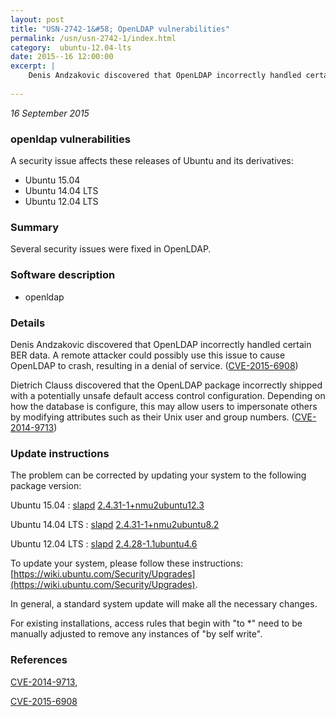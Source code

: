 ```yaml
---
layout: post
title: "USN-2742-1&#58; OpenLDAP vulnerabilities"
permalink: /usn/usn-2742-1/index.html
category:  ubuntu-12.04-lts
date: 2015--16 12:00:00
excerpt: |
    Denis Andzakovic discovered that OpenLDAP incorrectly handled certain BER data. A remote attacker could possibly use this issue to cause OpenLDAP to crash, resulting in a denial of service. ([CVE-2015-6908](http://people.ubuntu.com/~ubuntu-security/cve/CVE-2015-6908))
    
--- 
```

 
 

*16 September 2015*

### openldap vulnerabilities

A security issue affects these releases of Ubuntu and its derivatives:

* Ubuntu 15.04
* Ubuntu 14.04 LTS
* Ubuntu 12.04 LTS

### Summary

Several security issues were fixed in OpenLDAP. 

### Software description

* openldap 

### Details

Denis Andzakovic discovered that OpenLDAP incorrectly handled certain BER data. A remote attacker could possibly use this issue to cause OpenLDAP to crash, resulting in a denial of service. ([CVE-2015-6908](http://people.ubuntu.com/~ubuntu-security/cve/CVE-2015-6908))

Dietrich Clauss discovered that the OpenLDAP package incorrectly shipped with a potentially unsafe default access control configuration. Depending on how the database is configure, this may allow users to impersonate others by modifying attributes such as their Unix user and group numbers. ([CVE-2014-9713](http://people.ubuntu.com/~ubuntu-security/cve/CVE-2014-9713)) 

### Update instructions

The problem can be corrected by updating your system to the following package version:

Ubuntu 15.04
 : [slapd](https://launchpad.net/ubuntu/+source/openldap) <span> [2.4.31-1+nmu2ubuntu12.3](https://launchpad.net/ubuntu/+source/openldap/2.4.31-1+nmu2ubuntu12.3) </span> 

Ubuntu 14.04 LTS
 : [slapd](https://launchpad.net/ubuntu/+source/openldap) <span> [2.4.31-1+nmu2ubuntu8.2](https://launchpad.net/ubuntu/+source/openldap/2.4.31-1+nmu2ubuntu8.2) </span> 

Ubuntu 12.04 LTS
 : [slapd](https://launchpad.net/ubuntu/+source/openldap) <span> [2.4.28-1.1ubuntu4.6](https://launchpad.net/ubuntu/+source/openldap/2.4.28-1.1ubuntu4.6) </span> 

To update your system, please follow these instructions: [https://wiki.ubuntu.com/Security/Upgrades](https://wiki.ubuntu.com/Security/Upgrades).

In general, a standard system update will make all the necessary changes.

For existing installations, access rules that begin with &quot;to *&quot; need to be manually adjusted to remove any instances of &quot;by self write&quot;. 

### References

 
 [CVE-2014-9713](http://people.ubuntu.com/~ubuntu-security/cve/CVE-2014-9713), 

 [CVE-2015-6908](http://people.ubuntu.com/~ubuntu-security/cve/CVE-2015-6908)
 

